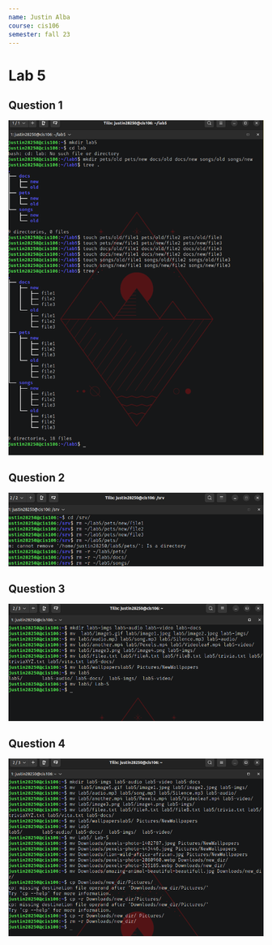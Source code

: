 ```yaml
---
name: Justin Alba
course: cis106
semester: fall 23
---
```


# Lab 5


## Question 1
![q1](q1.1.png)<br>

## Question 2
![q2](q2.1.png)<br>

## Question 3
![q3](q3.1.png)<br>

## Question 4
![q4](q4.1.png)<br>
